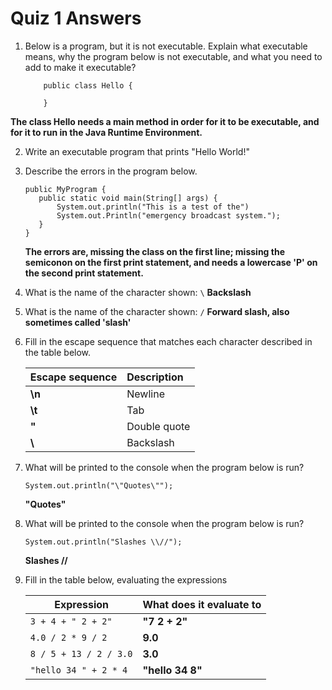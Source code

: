 # Quiz 1 Answers

1. Below is a program, but it is not executable. Explain what executable means, why the program below is not executable, and what you need to add to make it executable?
    ```
        public class Hello {

        }
    ```
__The class Hello needs a main method in order for it to be executable, and for it to run in the Java Runtime Environment.__

2. Write an executable program that prints "Hello World!"

3. Describe the errors in the program below.
    ```
    public MyProgram {
       public static void main(String[] args) {
           System.out.println("This is a test of the")
           System.out.Println("emergency broadcast system.");
       }
   }
   ```
   __The errors are, missing the class on the first line; missing the semiconon on the first print statement, and needs a lowercase 'P' on the second print statement.__

4. What is the name of the character shown: `\`
__Backslash__

5. What is the name of the character shown: `/`
__Forward slash, also sometimes called 'slash'__

6. Fill in the escape sequence that matches each character described in the table below.

    | Escape sequence   | Description      |
    | -------------------- | :-------------------- |
    |  __\n__                     | Newline        |
    |  __\t__                     | Tab            |
    |  __\"__                     | Double quote   |
    |  __\\__                     | Backslash      |
    
7. What will be printed to the console when the program below is run?

    `System.out.println("\"Quotes\"");`
    
    __"Quotes"__
8. What will be printed to the console when the program below is run?

    `System.out.println("Slashes \\//");`
    
    __Slashes \//__
9. Fill in the table below, evaluating the expressions

    | Expression                 | What does it evaluate to   |
    |-----------------------------  | :----------------------------- |
    | `3 + 4 + " 2 + 2"`             | __"7 2 + 2"__                 |
    | `4.0 / 2 * 9 / 2`              | __9.0__                       |
    | `8 / 5 + 13 / 2 / 3.0`         | __3.0__                       |
    | `"hello 34 " + 2 * 4`          | __"hello 34 8"__              |
    
